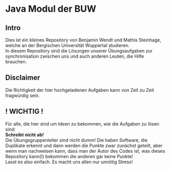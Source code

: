 # Java Modul der BUW
## Intro
Dies ist ein kleines Repository von Benjamin Wendt und Mathis Steinhage,
welche an der Bergischen Universität Wuppertal studieren. <br>
In diesem Repository sind die Lösungen unserer Übungsaufgaben zur synchronisation zwischen uns und auch anderen Leuten, die Hilfe brauchen.

## Disclaimer
Die Richtigkeit der hier hochgeladenen Aufgaben kann von Zeit zu Zeit fragwürdig sein.

## ! WICHTIG !
Für alle, die hier sind um Ideen zu bekommen, wie die Aufgaben zu lösen sind: <br>
**Schreibt nicht ab!** <br>
Die Übungsgruppenleiter sind nicht dumm! Die haben Software, die Duplikate erkennt und dann werden die Punkte zwar zunächst geteilt, aber wenn man nachweisen kann, dass man der Autor des Codes ist, was dieses Repository kann(!) bekommen die anderen gar keine Punkte! <br>
Lasst es also einfach. Es macht uns allen nur unnötig Stress!